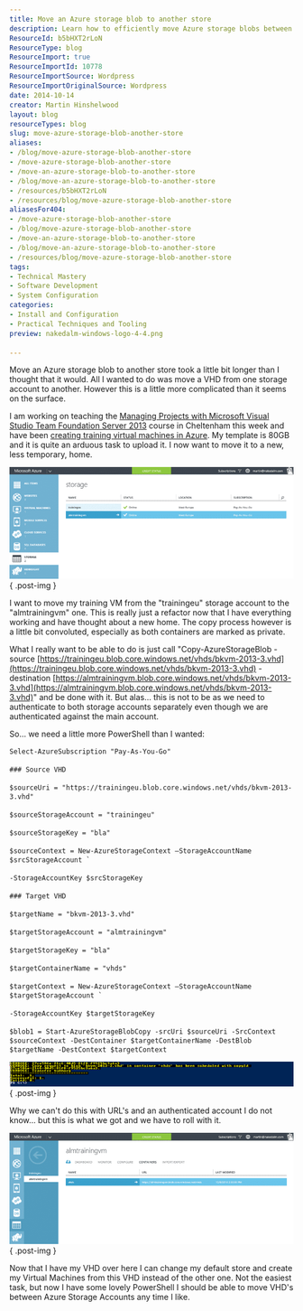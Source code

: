 ```yaml
---
title: Move an Azure storage blob to another store
description: Learn how to efficiently move Azure storage blobs between accounts using PowerShell. Simplify your VHD management with this step-by-step guide!
ResourceId: b5bHXT2rLoN
ResourceType: blog
ResourceImport: true
ResourceImportId: 10778
ResourceImportSource: Wordpress
ResourceImportOriginalSource: Wordpress
date: 2014-10-14
creator: Martin Hinshelwood
layout: blog
resourceTypes: blog
slug: move-azure-storage-blob-another-store
aliases:
- /blog/move-azure-storage-blob-another-store
- /move-azure-storage-blob-another-store
- /move-an-azure-storage-blob-to-another-store
- /blog/move-an-azure-storage-blob-to-another-store
- /resources/b5bHXT2rLoN
- /resources/blog/move-azure-storage-blob-another-store
aliasesFor404:
- /move-azure-storage-blob-another-store
- /blog/move-azure-storage-blob-another-store
- /move-an-azure-storage-blob-to-another-store
- /blog/move-an-azure-storage-blob-to-another-store
- /resources/blog/move-azure-storage-blob-another-store
tags:
- Technical Mastery
- Software Development
- System Configuration
categories:
- Install and Configuration
- Practical Techniques and Tooling
preview: nakedalm-windows-logo-4-4.png

---
```

Move an Azure storage blob to another store took a little bit longer than I thought that it would. All I wanted to do was move a VHD from one storage account to another. However this is a little more complicated than it seems on the surface.

I am working on teaching the [Managing Projects with Microsoft Visual Studio Team Foundation Server 2013](http://nkdagility.com/training/courses/managing-projects-microsoft-visual-studio-team-foundation-server-2013/) course in Cheltenham this week and have been [creating training virtual machines in Azure](http://nkdagility.com/creating-training-virtual-machines-azure/). My template is 80GB and it is quite an arduous task to upload it. I now want to move it to a new, less temporary, home.

![clip_image001](images/clip-image0012-1-1.png "clip_image001")
{ .post-img }

I want to move my training VM from the "trainingeu" storage account to the "almtrainingvm" one. This is really just a refactor now that I have everything working and have thought about a new home. The copy process however is a little bit convoluted, especially as both containers are marked as private.

What I really want to be able to do is just call "Copy-AzureStorageBlob -source [https://trainingeu.blob.core.windows.net/vhds/bkvm-2013-3.vhd](https://trainingeu.blob.core.windows.net/vhds/bkvm-2013-3.vhd) -destination [https://almtrainingvm.blob.core.windows.net/vhds/bkvm-2013-3.vhd](https://almtrainingvm.blob.core.windows.net/vhds/bkvm-2013-3.vhd)" and be done with it. But alas… this is not to be as we need to authenticate to both storage accounts separately even though we are authenticated against the main account.

So… we need a little more PowerShell than I wanted:

```
Select-AzureSubscription "Pay-As-You-Go"

### Source VHD

$sourceUri = "https://trainingeu.blob.core.windows.net/vhds/bkvm-2013-3.vhd"

$sourceStorageAccount = "trainingeu"

$sourceStorageKey = "bla"

$sourceContext = New-AzureStorageContext –StorageAccountName $srcStorageAccount `

-StorageAccountKey $srcStorageKey

### Target VHD

$targetName = "bkvm-2013-3.vhd"

$targetStorageAccount = "almtrainingvm"

$targetStorageKey = "bla"

$targetContainerName = "vhds"

$targetContext = New-AzureStorageContext –StorageAccountName $targetStorageAccount `

-StorageAccountKey $targetStorageKey

$blob1 = Start-AzureStorageBlobCopy -srcUri $sourceUri -SrcContext $sourceContext -DestContainer $targetContainerName -DestBlob $targetName -DestContext $targetContext

```

![clip_image002](images/clip-image0022-2-2.png "clip_image002")
{ .post-img }

Why we can't do this with URL's and an authenticated account I do not know… but this is what we got and we have to roll with it.

![clip_image003](images/clip-image0032-3-3.png "clip_image003")
{ .post-img }

Now that I have my VHD over here I can change my default store and create my Virtual Machines from this VHD instead of the other one. Not the easiest task, but now I have some lovely PowerShell I should be able to move VHD's between Azure Storage Accounts any time I like.

